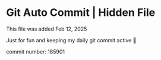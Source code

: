 # Git Auto Commit | Hidden File

This file was added Feb 12, 2025

Just for fun and keeping my daily git commit active 🤪

commit number: 185901
